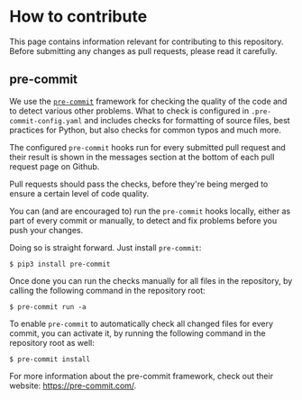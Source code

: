 # How to contribute

This page contains information relevant for contributing to this repository. Before submitting any
changes as pull requests, please read it carefully.

## pre-commit

We use the [`pre-commit`](https://pre-commit.com/) framework for checking the quality of the code
and to detect various other problems. What to check is configured in `.pre-commit-config.yaml` and
includes checks for formatting of source files, best practices for Python, but also checks for
common typos and much more.

The configured `pre-commit` hooks run for every submitted pull request and their result is shown in
the messages section at the bottom of each pull request page on Github.

Pull requests should pass the checks, before they're being merged to ensure a certain level of
code quality.

You can (and are encouraged to) run the `pre-commit` hooks locally, either as part of every commit
or manually, to detect and fix problems before you push your changes.

Doing so is straight forward. Just install `pre-commit`:

```
$ pip3 install pre-commit
```

Once done you can run the checks manually for all files in the repository, by calling the following
command in the repository root:

```
$ pre-commit run -a
```

To enable `pre-commit` to automatically check all changed files for every commit, you can activate
it, by running the following command in the repository root as well:

```
$ pre-commit install
```

For more information about the pre-commit framework, check out their website:
https://pre-commit.com/.
